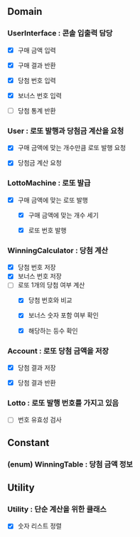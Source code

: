 ## Domain
### UserInterface : 콘솔 입출력 담당
- [x] 구매 금액 입력
- [x] 구매 결과 반환
- [x] 당첨 번호 입력
- [x] 보너스 번호 입력
- [ ] 당첨 통계 반환


### User : 로또 발행과 당첨금 계산을 요청
- [x] 구매 금액에 맞는 개수만큼 로또 발행 요청
- [x] 당첨금 계산 요청


### LottoMachine : 로또 발급
- [x] 구매 금액에 맞는 로또 발행
  - [x] 구매 금액에 맞는 개수 세기
  - [x] 로또 번호 발행


### WinningCalculator : 당첨 계산
- [x] 당첨 번호 저장
- [x] 보너스 번호 저장
- [ ] 로또 1개의 당첨 여부 계산
  - [x] 당첨 번호와 비교
  - [x] 보너스 숫자 포함 여부 확인
  - [x] 해당하는 등수 확인


### Account : 로또 당첨 금액을 저장
- [x] 당첨 결과 저장
- [x] 당첨 결과 반환


### Lotto : 로또 발행 번호를 가지고 있음
- [ ] 번호 유효성 검사


## Constant
### (enum) WinningTable : 당첨 금액 정보

## Utility
### Utility : 단순 계산을 위한 클래스
- [x] 숫자 리스트 정렬